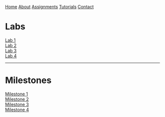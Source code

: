 <head>
<link rel="stylesheet" href="myStyles.css">
</head>

<div class="top-navbar">
  <a href="index.html">Home</a>
  <a href="about.html">About</a>
  <a href="assignments.html" class="current">Assignments</a>
  <a href="tutorials.html">Tutorials</a>
  <a href="contact.html">Contact</a>
</div>

# Labs
[Lab 1](lab1/lab1.md)
<br>
[Lab 2](lab2/lab2.md)
<br>
[Lab 3](does_not_exist.md)
<br>
[Lab 4](does_not_exist.md)

***

# Milestones
[Milestone 1](milestone1/milestone1.md)
<br>
[Milestone 2](milestone2/milestone2.md)
<br>
[Milestone 3](does_not_exist.md)
<br>
[Milestone 4](does_not_exist.md)
